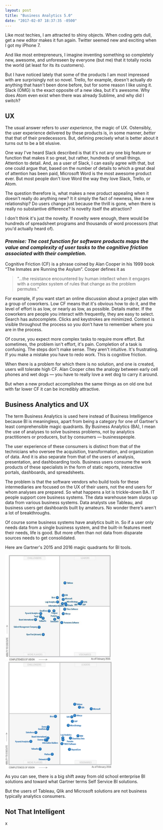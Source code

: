```yaml
---
layout: post
title: "Business Analytics 5.0"
date: "2017-02-07 18:37:35 -0500"
---
```

Like most techies, I am attracted to shiny objects. When coding gets dull, get a new editor makes it fun again. Twitter seemed new and exciting when I got my iPhone 7.

And like most entrepreneurs, I imagine inventing something so completely new, awesome, and unforeseen by everyone (but me) that it totally rocks the world (at least for its its customers).

But I have noticed lately that some of the products I am most impressed with are surprisingly not so novel. Trello, for example, doesn't actually <i>do</i> anything that hasn't been done before, but for some reason I like using it. Slack (OMG) is the exact opposite of a new idea, but it's awesome. Why does Atom even exist when there was already Sublime, and why did I switch?

## UX

The usual answer refers to <i>user experience</i>, the magic of UX. Ostensibly, the user experience delivered by these products is, in some manner, <i>better</i> that that of their predecessors. But, defining precisely what is better about it turns out to be a bit elusive.

One way I've heard Slack described is that it's not any one big feature or function that makes it so great, but rather, hundreds of small things. Attention to detail. And, as a user of Slack, I can easily agree with that, but one could argue that, based on the number of details to which a great deal of attention has been paid, Microsoft Word is the most awesome product ever. But most people don't love Word the way they love Slack, Trello, or Atom.

The question therefore is, what makes a new product appealing when it doesn't really do anything new? It it simply the fact of newness, like a new relationship?  Do users change just because the thrill is gone, when there is really no substantive difference?  Is novelty itself the attraction?

I don't think it's just the novelty. If novelty were enough, there would be hundreds of spreadsheet programs and thousands of word processors (that you'd actually heard of).

### <i>Premise: The cost function for software products maps the value and complexity of user tasks to the cognitive friction associated with their completion.</i>

Cognitive Friction (CF) is a phrase coined by Alan Cooper in his 1999 book “The Inmates are Running the Asylum”. Cooper defines it as

> “…the resistance encountered by human intellect when it engages with a complex system of rules that change as the problem permutes.”

For example, if you want start an online discussion about a project plan with a group of coworkers.  Low CF means that it's obvious how to do it, and the level of effort is as low, or nearly as low, as possible. Details matter. If the coworkers are people you interact with frequently, they are easy to select. Search has autocomplete. Clicks and keystrokes are minimized. Context is visible throughout the process so you don't have to remember where you are in the process.

Of course, you expect more complex tasks to require more effort. But sometimes, the problem isn't effort, it's pain. Completion of a task is confusing. The steps don't make sense. They aren't intuitive. It's frustrating. If you make a mistake you have to redo work. This is cognitive friction.

When there is a problem for which there is no solution, and one is created, users will tolerate high CF. Alan Cooper cites the analogy between early cell phones and wet dogs — you have to really love a wet dog to carry it around.

But when a new product accomplishes the same things as on old one but with far lower CF it can be incredibly attractive.

## Business Analytics and UX

The term Business Analytics is used here instead of Business Intelligence because BI is meaningless, apart from being a category for one of Gartner's least comprehensible magic quadrants. By Business Analytics (BA), I mean the use of analyses to solve business problems, not by analytics practitioners or producers, but by consumers — businesspeople.

The user experience of these consumers is distinct from that of the technicians who oversee the acquisition, transformation, and organization of data. And it is also separate from that of the users of analysis, presentation, and dashboarding tools. Business users consume the work products of these specialists in the form of static reports, interactive portals, dashboards, and spreadsheets.

The problem is that the software vendors who build tools for these intermediaries are focused on the UX of their users, not the end users for whom analyses are prepared. So what happens a lot is trickle-down BA. IT people support core business systems. The data warehouse team slurps up data from various business systems. Data analysts use Tableau, and business users get dashboards built by amateurs. No wonder there's aren't a lot of breakthroughs.

Of course some business systems have analytics built in. So if a user only needs data from a single business system, and the built-in features meet their needs, life is good. But more often than not data from disparate sources needs to get consolidated.



Here are Gartner's 2015 and 2016 magic quadrants for BI tools.

<img src="/img/mq15.jpg" style="max-width:350px">
<img src="/img/mq16.png" style="max-width:350px">

As you can see, there is a big shift away from old school enterprise BI solutions and toward what Gartner terms Self Service BI solutions.

But the users of Tableau, Qlik and Microsoft solutions are not business typically analytics consumers.

## Not That Intelligent






x
